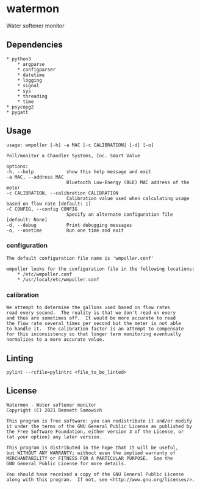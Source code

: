 # watermon

Water softener monitor

## Dependencies

    * python3
        * argparse
        * configparser
        * datetime
        * logging
        * signal
        * sys
        * threading
        * time
    * psycopg2
    * pygatt


## Usage

    usage: wmpoller [-h] -a MAC [-c CALIBRATION] [-d] [-o]

    Poll/monitor a Chandler Systems, Inc. Smart Valve

    options:
    -h, --help            show this help message and exit
    -a MAC, --address MAC
                          Bluetooth Low-Energy (BLE) MAC address of the meter
    -c CALIBRATION, --calibration CALIBRATION
                          Calibration value used when calculating usage based on flow rate [default: 1]
    -C CONFIG, --config CONFIG
                          Specify an alternate configuration file [default: None]
    -d, --debug           Print debugging messages
    -o, --onetime         Run one time and exit

### configuration

    The default configuration file name is 'wmpoller.conf'

    wmpoller looks for the configuration file in the following locations:
        * /etc/wmpoller.conf
        * /usr/local/etc/wmpoller.conf

### calibration

    We attempt to determine the gallons used based on flow rates
    read every second.  The reality is that we don't read on every
    and thus are sometimes off.  It would be more accurate to read
    the flow rate several times per second but the meter is not able
    to handle it.  The calibration factor is an attempt to compensate
    for this inconsistency so that longer term monitoring eventually
    normalizes to a more accurate value.


## Linting

    pylint --rcfile=pylintrc <file_to_be_linted>


## License

    Watermon - Water softener monitor
    Copyright (C) 2021 Bennett Samowich

    This program is free software: you can redistribute it and/or modify
    it under the terms of the GNU General Public License as published by
    the Free Software Foundation, either version 3 of the License, or
    (at your option) any later version.

    This program is distributed in the hope that it will be useful,
    but WITHOUT ANY WARRANTY; without even the implied warranty of
    MERCHANTABILITY or FITNESS FOR A PARTICULAR PURPOSE.  See the
    GNU General Public License for more details.

    You should have received a copy of the GNU General Public License
    along with this program.  If not, see <http://www.gnu.org/licenses/>.

